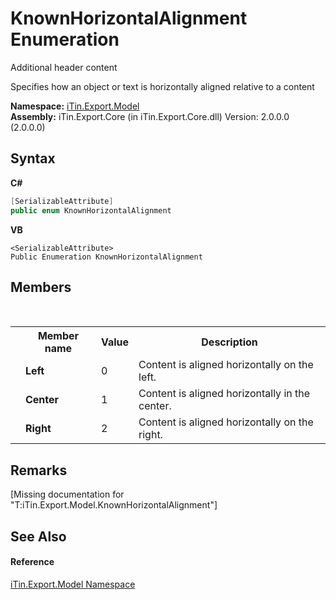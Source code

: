 # KnownHorizontalAlignment Enumeration
Additional header content 

Specifies how an object or text is horizontally aligned relative to a content

**Namespace:**&nbsp;<a href="N_iTin_Export_Model">iTin.Export.Model</a><br />**Assembly:**&nbsp;iTin.Export.Core (in iTin.Export.Core.dll) Version: 2.0.0.0 (2.0.0.0)

## Syntax

**C#**<br />
``` C#
[SerializableAttribute]
public enum KnownHorizontalAlignment
```

**VB**<br />
``` VB
<SerializableAttribute>
Public Enumeration KnownHorizontalAlignment
```


## Members
&nbsp;<table><tr><th></th><th>Member name</th><th>Value</th><th>Description</th></tr><tr><td /><td target="F:iTin.Export.Model.KnownHorizontalAlignment.Left">**Left**</td><td>0</td><td>Content is aligned horizontally on the left.</td></tr><tr><td /><td target="F:iTin.Export.Model.KnownHorizontalAlignment.Center">**Center**</td><td>1</td><td>Content is aligned horizontally in the center.</td></tr><tr><td /><td target="F:iTin.Export.Model.KnownHorizontalAlignment.Right">**Right**</td><td>2</td><td>Content is aligned horizontally on the right.</td></tr></table>

## Remarks
\[Missing <remarks> documentation for "T:iTin.Export.Model.KnownHorizontalAlignment"\]

## See Also


#### Reference
<a href="N_iTin_Export_Model">iTin.Export.Model Namespace</a><br />